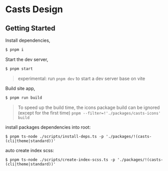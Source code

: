 # Casts Design

## Getting Started

Install dependencies,

```bash
$ pnpm i
```

Start the dev server,

```bash
$ pnpm start
```

> experimental: run `pnpm dev` to start a dev server base on vite

Build site app,

```bash
$ pnpm run build
```

> To speed up the build time, the icons package build can be ignored (except for the first time)
> `pnpm --filter=!'./packages/casts-icons' build`

install packages dependencies into root:

```
$ pnpm ts-node ./scripts/install-deps.ts -p './packages/!(casts-(cli|theme|standard))'
```

auto create index scss:

```
$ pnpm ts-node ./scripts/create-index-scss.ts -p './packages/!(casts-(cli|theme|standard))'
```
